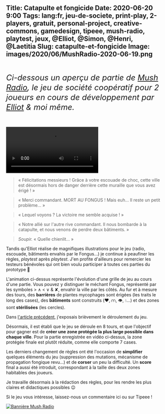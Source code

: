 Title: Catapulte et fongicide
Date: 2020-06-20 9:00
Tags: lang:fr, jeu-de-societe, print-play, 2-players, gratuit, personal-project, creative-commons, gamedesign, tipeee, mush-radio, playtest, jeux, @Elliot, @Simon, @Henri, @Laetitia
Slug: catapulte-et-fongicide
Image: images/2020/06/MushRadio-2020-06-19.png
---

<p class="intro">
Ci-dessous un aperçu de partie de <a href="https://fr.tipeee.com/mush-radio">Mush Radio</a>,
le jeu de société coopératif pour 2 joueurs en cours de développement par <a href="https://www.instagram.com/tensei_draw/">Elliot</a> &amp; moi même.
</p>

<video controls="controls">
  <source src="images/2020/06/MushRadio-2020-06-19.webm" type="video/webm; codecs=&quot;vp9, opus&quot;">
</video>

> « Félicitations messieurs ! Grâce à votre escouade de choc,
cette ville est désormais hors de danger derrière cette muraille que vous avez érigé ! »

> « Merci commandant. MORT AU FONGUS !
Mais euh... Il reste un petit problème... »

> « Lequel voyons ? La victoire me semble acquise ! »

> « Notre allié sur l'autre rive commandant.
Il nous bombarde à la catapulte, et nous venons de perdre deux bâtiments. »

> _Soupir._ « Quelle chienlit... »

Tandis qu'Elliot réalise de magnifiques illustrations pour le jeu (radio, escouade, bâtiments envahis par le Fongus...)
je continue à peaufiner les règles, _playtest_ après _playtest_.
J'en profite d'ailleurs pour remercier les testeurs bénévoles qui ont bien voulu participer à toutes ces parties du prototype 🙏

L'animation ci-dessus représente l'évolution d'une grille de jeu au cours d'une partie.
Vous pouvez y distinguer le méchant Fongus, représenté par les symboles > ∧ < ∨ & ✘, envahir la ville par les côtés.
Au fur et à mesure des tours, des **barrières** de plantes mycophages sont érigées (les traits le long des cases),
des **bâtiments** sont construits (♥️, ⩋, 👁, 💧...) et des zones sont **stérilisées** (les cercles).

Dans [l'article précédent](la-bataille-contre-les-spores-fait-rage.html), j'exposais brièvement le déroulement du jeu.

Désormais, il est établi que le jeu se déroule en 8 tours,
et que l'objectif pour gagner est de **créer une zone protégée la plus large possible dans chaque ville**.
Pour la partie enregistrée en vidéo ci-dessus, la zone protégée finale est plutôt réduite, comme elle comporte 7 cases.

Les derniers changement de règles ont été l'occasion de **simplifier** quelques éléments du jeu (suppression des mutations,
mécanisme de propagation fongique revu...) et de **corser** un peu la difficulté.
Un **score** final a aussi été introduit, correspondant à la taille des deux zones habitables des joueurs.

Je travaille désormais à la rédaction des règles, pour les rendre les plus claires et didactiques possibles 😉

Si le jeu vous intéresse, laissez-nous un commentaire ici ou sur Tipeee !

[![Bannière Mush Radio](images/2020/04/MushRadio.jpg)](https://fr.tipeee.com/mush-radio)

<style>
.intro {
  font-size: 1.6rem;
  line-height: 2rem;
  font-style: italic;
  margin: 3rem 0;
}
article video { display: block; margin: 0 auto; }
</style>

